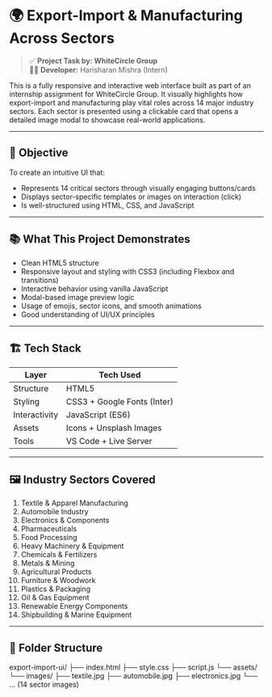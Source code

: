 # 🌍 Export-Import & Manufacturing Across Sectors

> ✅ **Project Task by: WhiteCircle Group**  
> 🧑‍💻 **Developer:** Harisharan Mishra (Intern)

This is a fully responsive and interactive web interface built as part of an internship assignment for WhiteCircle Group. It visually highlights how export-import and manufacturing play vital roles across 14 major industry sectors. Each sector is presented using a clickable card that opens a detailed image modal to showcase real-world applications.

---

## 🎯 Objective

To create an intuitive UI that:
- Represents 14 critical sectors through visually engaging buttons/cards
- Displays sector-specific templates or images on interaction (click)
- Is well-structured using HTML, CSS, and JavaScript

---

## 📚 What This Project Demonstrates

- Clean HTML5 structure  
- Responsive layout and styling with CSS3 (including Flexbox and transitions)  
- Interactive behavior using vanilla JavaScript  
- Modal-based image preview logic  
- Usage of emojis, sector icons, and smooth animations  
- Good understanding of UI/UX principles

---

## 🏗️ Tech Stack

| Layer        | Tech Used        |
|--------------|------------------|
| Structure    | HTML5            |
| Styling      | CSS3 + Google Fonts (Inter) |
| Interactivity| JavaScript (ES6) |
| Assets       | Icons + Unsplash Images |
| Tools        | VS Code + Live Server |

---

## 🖼️ Industry Sectors Covered

1. Textile & Apparel Manufacturing  
2. Automobile Industry  
3. Electronics & Components  
4. Pharmaceuticals  
5. Food Processing  
6. Heavy Machinery & Equipment  
7. Chemicals & Fertilizers  
8. Metals & Mining  
9. Agricultural Products  
10. Furniture & Woodwork  
11. Plastics & Packaging  
12. Oil & Gas Equipment  
13. Renewable Energy Components  
14. Shipbuilding & Marine Equipment  

---

## 📁 Folder Structure

export-import-ui/
├── index.html
├── style.css
├── script.js
└── assets/
└── images/
├── textile.jpg
├── automobile.jpg
├── electronics.jpg
└── ... (14 sector images)

